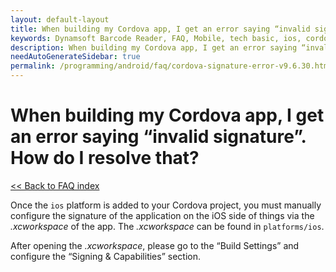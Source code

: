 ```yaml
---
layout: default-layout
title: When building my Cordova app, I get an error saying “invalid signature”. How do I resolve that?
keywords: Dynamsoft Barcode Reader, FAQ, Mobile, tech basic, ios, cordova, invalid signature
description: When building my Cordova app, I get an error saying “invalid signature”. How do I resolve that?
needAutoGenerateSidebar: true
permalink: /programming/android/faq/cordova-signature-error-v9.6.30.html
---
```


# When building my Cordova app, I get an error saying “invalid signature”. How do I resolve that?

[<< Back to FAQ index](index.html)

Once the `ios` platform is added to your Cordova project, you must manually configure the signature of the application on the iOS side of things via the *.xcworkspace* of the app. The *.xcworkspace* can be found in `platforms/ios`. 

After opening the *.xcworkspace*, please go to the “Build Settings” and configure the “Signing & Capabilities” section. 